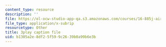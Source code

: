 ```yaml
---
content_type: resource
description: ''
file: https://ol-ocw-studio-app-qa.s3.amazonaws.com/courses/16-885j-aircraft-systems-engineering-fall-2005/b1305a2e8df25f599c2639b0a99b6e3b_AODj-jM3-XI.vtt
file_type: application/x-subrip
resourcetype: Other
title: 3play caption file
uid: b1305a2e-8df2-5f59-9c26-39b0a99b6e3b
---
```

